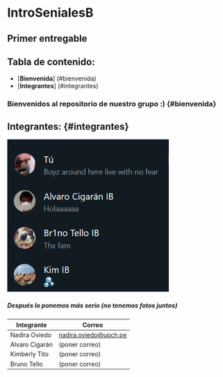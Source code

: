 # IntroSenialesB
## Primer entregable
## Tabla de contenido:
* [**Bienvenida**] (#bienvenida)
* [**Integrantes**] (#integrantes)
### Bienvenidos al repositorio de nuestro grupo :) {#bienvenida}
## Integrantes: {#integrantes}
![img](Software\wsp.png)
##### Después lo ponemos más serio (no tenemos fotos juntos)
| **Integrante** | **Correo**|
| ---------| ----------|
| Nadira Oviedo | nadira.oviedo@upch.pe |
| Alvaro Cigarán | (poner correo) |
| Kimberly Tito | (poner correo) |
| Bruno Tello | (poner correo) |
